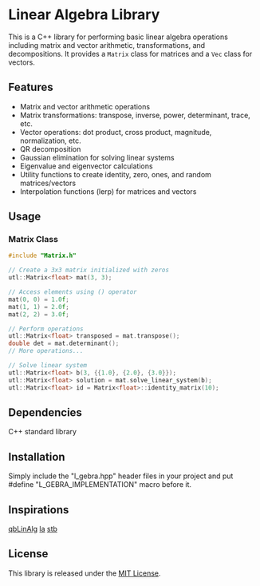 # Linear Algebra Library

This is a C++ library for performing basic linear algebra operations including matrix and vector arithmetic, transformations, and decompositions. It provides a `Matrix` class for matrices and a `Vec` class for vectors.

## Features

- Matrix and vector arithmetic operations
- Matrix transformations: transpose, inverse, power, determinant, trace, etc.
- Vector operations: dot product, cross product, magnitude, normalization, etc.
- QR decomposition
- Gaussian elimination for solving linear systems
- Eigenvalue and eigenvector calculations
- Utility functions to create identity, zero, ones, and random matrices/vectors
- Interpolation functions (lerp) for matrices and vectors

## Usage

### Matrix Class

```cpp
#include "Matrix.h"

// Create a 3x3 matrix initialized with zeros
utl::Matrix<float> mat(3, 3);

// Access elements using () operator
mat(0, 0) = 1.0f;
mat(1, 1) = 2.0f;
mat(2, 2) = 3.0f;

// Perform operations
utl::Matrix<float> transposed = mat.transpose();
double det = mat.determinant();
// More operations...

// Solve linear system
utl::Matrix<float> b(3, {{1.0}, {2.0}, {3.0}});
utl::Matrix<float> solution = mat.solve_linear_system(b);
utl::Matrix<float> id = Matrix<float>::identity_matrix(10);
```

## Dependencies

C++ standard library

## Installation

Simply include the "l_gebra.hpp" header files in your project and put #define "L_GEBRA_IMPLEMENTATION" macro before it.

## Inspirations
[qbLinAlg](https://github.com/QuantitativeBytes/qbLinAlg)
[la](https://github.com/tsoding/la)
[stb](https://github.com/nothings/stb)

## License

This library is released under the [MIT License](https://opensource.org/license/mit).
